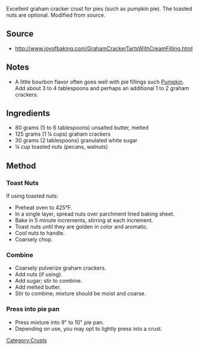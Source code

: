 Excellent graham cracker crust for pies (such as pumpkin pie). The
toasted nuts are optional. Modified from source.

## Source

-   <http://www.joyofbaking.com/GrahamCrackerTartsWithCreamFilling.html>

## Notes

-   A little bourbon flavor often goes well with pie fillings such
    [Pumpkin](Pumpkin_Pie "wikilink"). Add about 3 to 4 tablespoons and
    perhaps an additional 1 to 2 graham crackers.

## Ingredients

-   80 grams (5 to 6 tablespoons) unsalted butter, melted
-   125 grams (1 ¼ cups) graham crackers
-   30 grams (2 tablespoons) granulated white sugar
-   ¼ cup toasted nuts (pecans, walnuts)

## Method

### Toast Nuts

If using toasted nuts:

-   Preheat oven to 425°F.
-   In a single layer, spread nuts over parchment lined baking sheet.
-   Bake in 5 minute increments, stirring at each increment.
-   Toast nuts until they are golden in color and aromatic.
-   Cool nuts to handle.
-   Coarsely chop.

### Combine

-   Coarsely pulverize graham crackers.
-   Add nuts (if using).
-   Add sugar; stir to combine.
-   Add melted butter.
-   Stir to combine; mixture should be moist and coarse.

### Press into pie pan

-   Press mixture into 9" to 10" pie pan.
-   Depending on use, you may opt to lightly press into a crust.

[Category:Crusts](Category:Crusts "wikilink")